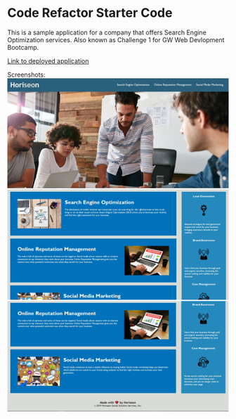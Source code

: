 # Code Refactor Starter Code

This is a sample application for a company that offers Search Engine Optimization services. Also known as Challenge 1 for GW Web Devlopment Bootcamp.

<a href="https://astigmatism72.github.io/Duncan-Matthews-Cox-Challenge-1/">Link to deployed application</a>

Screenshots:
<img src="./Develop/assets/images/Screenshot.JPG">
<img src="./Develop/assets/images/Screenshot 2.JPG">
<img src="./Develop/assets/images/Screenshot 3.JPG">
